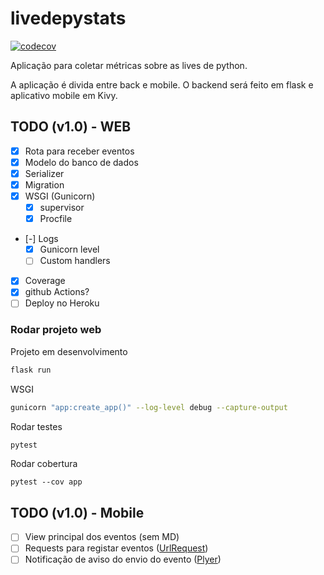 # livedepystats

[![codecov](https://codecov.io/gh/dunossauro/livedepystats/branch/main/graph/badge.svg?token=T1KSFHD6EN)](https://codecov.io/gh/dunossauro/livedepystats)

Aplicação para coletar métricas sobre as lives de python.

A aplicação é divida entre back e mobile. O backend será feito em flask e aplicativo mobile em Kivy.


## TODO (v1.0) - WEB
- [x] Rota para receber eventos
- [x] Modelo do banco de dados
- [x] Serializer
- [x] Migration
- [x] WSGI (Gunicorn)
  - [x] supervisor
  - [x] Procfile
- [-] Logs
  - [x] Gunicorn level
  - [ ] Custom handlers
- [x] Coverage
- [x] github Actions?
- [ ] Deploy no Heroku

### Rodar projeto web

Projeto em desenvolvimento
```bash
flask run
```

WSGI
```bash
gunicorn "app:create_app()" --log-level debug --capture-output
```

Rodar testes
```bash
pytest
```

Rodar cobertura
```
pytest --cov app
```

## TODO (v1.0) - Mobile
- [ ] View principal dos eventos (sem MD)
- [ ] Requests para registar eventos ([UrlRequest](https://kivy.org/doc/stable/api-kivy.network.urlrequest.html))
- [ ] Notificação de aviso do envio do evento ([Plyer](https://github.com/kivy/plyer))
